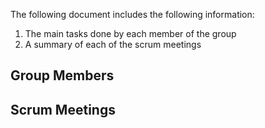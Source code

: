 The following document includes the following information:
1. The main tasks done by each member of the group
2. A summary of each of the scrum meetings

## Group Members

## Scrum Meetings
